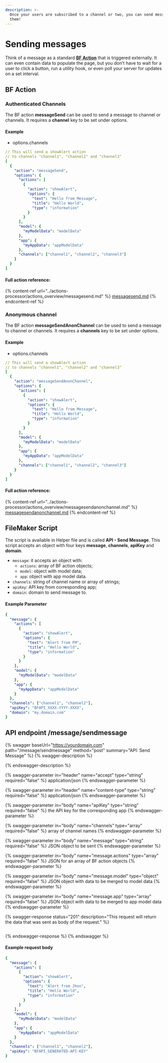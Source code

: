 ```yaml
---
description: >-
  Once your users are subscribed to a channel or two, you can send messages to
  them!
---
```


# Sending messages

Think of a message as a standard [**BF Action**](../actions-processor/actions\_overview/) that is triggered externally. It can even contain data to populate the page, but you don't have to wait for a user to click a button, run a utility hook, or even poll your server for updates on a set interval.

## BF Action

### Authenticated Channels

The BF action **messageSend** can be used to send a message to channel or channels. It requires a **channel** key to be set under options.

#### Example

* options.channels

```yaml
// This will send a showAlert action
// to channels "channel1", "channel2" and "channel3"
[
  {
    "action": "messageSend",
    "options": {
      "actions": [
        {
          "action": "showAlert",
          "options": {
            "text": "Hello from Message",
            "title": "Hello World",
            "type": "information"
          }
        }
      ],
      "model": {
        "myModelData": "modelData"
      },
      "app": {
        "myAppData": "appModelData"
      },
      "channels": ["channel1", "channel2", "channel3"]
    }
  }
]
```

#### Full action reference:

{% content-ref url="../actions-processor/actions_overview/messagesend.md" %}
[messagesend.md](../actions-processor/actions\_overview/messagesend.md)
{% endcontent-ref %}

### Anonymous channel

The BF action **messageSendAnonChannel** can be used to send a message to channel or channels. It requires a **channels** key to be set under options.

#### Example

* options.channels

```yaml
// This will send a showAlert action
// to channels "channel1", "channel2" and "channel3"
[
  {
    "action": "messageSendAnonChannel",
    "options": {
      "actions": [
        {
          "action": "showAlert",
          "options": {
            "text": "Hello from Message",
            "title": "Hello World",
            "type": "information"
          }
        }
      ],
      "model": {
        "myModelData": "modelData"
      },
      "app": {
        "myAppData": "appModelData"
      },
      "channels": ["channel1", "channel2", "channel3"]
    }
  }
]
```

#### Full action reference:

{% content-ref url="../actions-processor/actions_overview/messagesendanonchannel.md" %}
[messagesendanonchannel.md](../actions-processor/actions\_overview/messagesendanonchannel.md)
{% endcontent-ref %}

## FileMaker Script

The script is available in Helper file and is called **API - Send Message**. This script accepts an object with four keys **message**, **channels**, **apiKey** and **domain**.

* `message`: it accepts an object with:
  * `actions`: array of BF action objects;
  * `model`: object with model data;
  * `app`: object with app model data.
* `channels`: string of channel name or array of strings;
* `apiKey`: API key from corresponding app;
* `domain`: domain to send message to.

#### Example Parameter

```yaml
{
  "message": {
    "actions": [
      {
        "action": "showAlert",
        "options": {
          "text": "Alert from FM",
          "title": "Hello World",
          "type": "information"
        }
      }
    ],
    "model": {
      "myModelData": "modelData"
    },
    "app": {
      "myAppData": "appModelData"
    }
  },
  "channels": ["channel1", "channel2"],
  "apiKey": "BFAPI_XXXX-YYYY-XXXX",
  "domain": "my.domain.com"
}
```

## API endpoint /message/sendmessage

{% swagger baseUrl="https://yourdomain.com" path="/message/sendmessage" method="post" summary="API: Send Message" %}
{% swagger-description %}

{% endswagger-description %}

{% swagger-parameter in="header" name="accept" type="string" required="false" %}
application/json
{% endswagger-parameter %}

{% swagger-parameter in="header" name="content-type" type="string" required="false" %}
application/json
{% endswagger-parameter %}

{% swagger-parameter in="body" name="apiKey" type="string" required="false" %}
the API key for the corresponding app
{% endswagger-parameter %}

{% swagger-parameter in="body" name="channels" type="array" required="false" %}
array of channel names
{% endswagger-parameter %}

{% swagger-parameter in="body" name="message" type="string" required="false" %}
JSON object to be sent
{% endswagger-parameter %}

{% swagger-parameter in="body" name="message.actions" type="array" required="false" %}
JSON for an array of BF action objects
{% endswagger-parameter %}

{% swagger-parameter in="body" name="message.model" type="object" required="false" %}
JSON object with data to be merged to model data
{% endswagger-parameter %}

{% swagger-parameter in="body" name="message.app" type="array" required="false" %}
JSON object with data to be merged to app model data
{% endswagger-parameter %}

{% swagger-response status="201" description="This request will return the data that was sent as body of the request." %}
```
```
{% endswagger-response %}
{% endswagger %}

#### Example request body

```yaml
{
  "message": {
    "actions": [
      {
        "action": "showAlert",
        "options": {
          "text": "Alert from Jhon",
          "title": "Hello World",
          "type": "information"
        }
      }
    ],
    "model": {
      "myModelData": "modelData"
    },
    "app": {
      "myAppData": "appModelData"
    }
  },
  "channels": ["channel1", "channel2"],
  "apiKey": "BFAPI_GENERATED-API-KEY"
}
```
